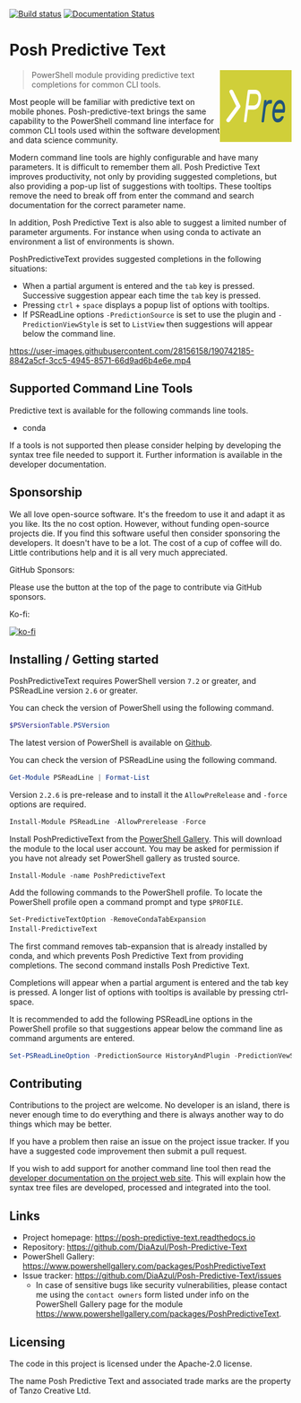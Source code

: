 [![Build status](https://ci.appveyor.com/api/projects/status/ei77wk9mkauty0j2/branch/main?svg=true)](https://ci.appveyor.com/project/DiaAzul/posh-predictive-text/branch/main)
[![Documentation Status](https://readthedocs.org/projects/posh-predictive-text/badge/?version=latest)](https://posh-predictive-text.readthedocs.io/en/latest/?badge=latest)

# Posh Predictive Text

<img src="./Assets/PoshPredictiveText%20Plain.png"
     alt="Powershell predictive text logo"
     width=128
     align="right"/>

> PowerShell module providing predictive text completions for common CLI tools.

Most people will be familiar with predictive text on mobile phones.
Posh-predictive-text brings the same capability to the PowerShell command line
interface for common CLI tools used within the software development and data
science community.

Modern command line tools are highly configurable and have many parameters. It
is difficult to remember them all. Posh Predictive Text improves productivity,
not only by providing suggested completions, but also providing a pop-up list
of suggestions with tooltips. These tooltips remove the need to break off from
enter the command and search documentation for the correct parameter name.

In addition, Posh Predictive Text is also able to suggest a limited number of
parameter arguments. For instance when using conda to activate an environment
a list of environments is shown.

PoshPredictiveText provides suggested completions in the following situations:

- When a partial argument is entered and the `tab` key is pressed. Successive suggestion 
appear each time the `tab` key is pressed.
- Pressing `ctrl` + `space` displays a popup list of options with tooltips.
- If PSReadLine options `-PredictionSource` is set to use the plugin and `-PredictionViewStyle`
is set to `ListView` then suggestions will appear below the command line.

<https://user-images.githubusercontent.com/28156158/190742185-8842a5cf-3cc5-4945-8571-66d9ad6b4e6e.mp4>

## Supported Command Line Tools

Predictive text is available for the following commands line tools.

- conda

If a tools is not supported then please consider helping by developing the syntax tree file
needed to support it. Further information is available in the developer documentation.

## Sponsorship

We all love open-source software. It's the freedom to use it and adapt it as you like. Its the no
cost option. However, without funding open-source projects die. If you find this software useful
then consider sponsoring the developers. It doesn't have to be a lot. The cost of a cup of coffee
will do. Little contributions help and it is all very much appreciated.

GitHub Sponsors:

Please use the button at the top of the page to contribute via GitHub sponsors.

Ko-fi:

[![ko-fi](https://ko-fi.com/img/githubbutton_sm.svg)](https://ko-fi.com/R5R0EC7N8)

## Installing / Getting started

PoshPredictiveText requires PowerShell version `7.2` or greater, and PSReadLine version `2.6` or
greater.

You can check the version of PowerShell using the following command.

```powershell
$PSVersionTable.PSVersion
```

The latest version of PowerShell is available on [Github](https://github.com/PowerShell/PowerShell).

You can check the version of PSReadLine using the following command.

```powershell
Get-Module PSReadLine | Format-List
```

Version `2.2.6` is pre-release and to install it the `AllowPreRelease` and `-force` options are required.

```powershell
Install-Module PSReadLine -AllowPrerelease -Force
```

Install PoshPredictiveText from the [PowerShell Gallery](https://www.powershellgallery.com/packages/PoshPredictiveText).
This will download the module to the local user account. You may be asked for permission
if you have not already set PowerShell gallery as trusted source.

```shell
Install-Module -name PoshPredictiveText
```

Add the following commands to the PowerShell profile. To locate the PowerShell profile open
a command prompt and type `$PROFILE`.

```powershell
Set-PredictiveTextOption -RemoveCondaTabExpansion
Install-PredictiveText
```

The first command removes tab-expansion that is already installed by conda, and which prevents
Posh Predictive Text from providing completions. The second command installs Posh Predictive
Text.

Completions will appear when a partial argument is entered and the tab key is pressed. A longer
list of options with tooltips is available by pressing ctrl-space.

It is recommended to add the following PSReadLine options in the PowerShell profile so that
suggestions appear below the command line as command arguments are entered.

```powershell
Set-PSReadLineOption -PredictionSource HistoryAndPlugin -PredictionVewStyle ListView
```

## Contributing

Contributions to the project are welcome. No developer is an island, there is never enough time
to do everything and there is always another way to do things which may be better.

If you have a problem then raise an issue on the project issue tracker. If you have a suggested
code improvement then submit a pull request.

If you wish to add support for another command line tool then read the [developer documentation
on the project web site](https://posh-predictive-text.readthedocs.io/en/latest/pages/development.html).
This will explain how the syntax tree files are developed, processed and integrated into the tool.

## Links

- Project homepage: <https://posh-predictive-text.readthedocs.io>
- Repository: <https://github.com/DiaAzul/Posh-Predictive-Text>
- PowerShell Gallery: <https://www.powershellgallery.com/packages/PoshPredictiveText>
- Issue tracker: <https://github.com/DiaAzul/Posh-Predictive-Text/issues>
  - In case of sensitive bugs like security vulnerabilities, please contact
    me using the `contact owners` form listed under info on the PowerShell Gallery page
    for the module <https://www.powershellgallery.com/packages/PoshPredictiveText>.

## Licensing

The code in this project is licensed under the Apache-2.0 license.

The name Posh Predictive Text and associated trade marks are the property of Tanzo Creative Ltd.
